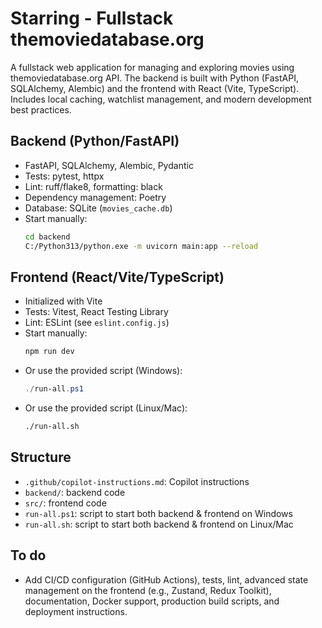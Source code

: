 # Starring - Fullstack themoviedatabase.org

A fullstack web application for managing and exploring movies using themoviedatabase.org API. The backend is built with Python (FastAPI, SQLAlchemy, Alembic) and the frontend with React (Vite, TypeScript). Includes local caching, watchlist management, and modern development best practices.

## Backend (Python/FastAPI)
- FastAPI, SQLAlchemy, Alembic, Pydantic
- Tests: pytest, httpx
- Lint: ruff/flake8, formatting: black
- Dependency management: Poetry
- Database: SQLite (`movies_cache.db`)
- Start manually:
  ```sh
  cd backend
  C:/Python313/python.exe -m uvicorn main:app --reload
  ```

## Frontend (React/Vite/TypeScript)
- Initialized with Vite
- Tests: Vitest, React Testing Library
- Lint: ESLint (see `eslint.config.js`)
- Start manually:
  ```sh
  npm run dev
  ```
- Or use the provided script (Windows):
  ```powershell
  ./run-all.ps1
  ```
- Or use the provided script (Linux/Mac):
  ```sh
  ./run-all.sh
  ```

## Structure
- `.github/copilot-instructions.md`: Copilot instructions
- `backend/`: backend code
- `src/`: frontend code
- `run-all.ps1`: script to start both backend & frontend on Windows
- `run-all.sh`: script to start both backend & frontend on Linux/Mac

## To do
- Add CI/CD configuration (GitHub Actions), tests, lint, advanced state management on the frontend (e.g., Zustand, Redux Toolkit), documentation, Docker support, production build scripts, and deployment instructions.
